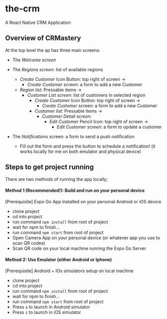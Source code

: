 # the-crm
A React Native CRM Application

## Overview of CRMastery
At the top level the ap has three main screens:
- The *Welcome screen*

- The *Regions screen*: list of available regions
    - *Create Customer* Icon Button: top right of screen ->
        - *Create Customer screen*: a form to add a new Customer
    - *Region list*: Pressable items ->
        - *Customer List screen*: list of customers in selected region
            - *Create Customer* Icon Button: top right of screen ->
                - *Create Customer* screen: a form to add a new Customer
            - *Customer list*: Pressable items ->
                - *Customer Detail screen*: 
                    - *Edit Customer* Pencil Icon: top right of screen -> 
                        - *Edit Customer screen*: a form to update a customer

- The *Notifications* screen: a form to send a push notification
    - Fill out the form and press the button to schedule a notification! (it works locally for me on both emulator and physical device)

## Steps to get project running
There are two methods of running the app locally; 

#### Method 1 (Recommended!): Build and run on your personal device
[Prerequisite] Expo Go App installed on your personal Android or iOS device

- clone project
- cd into project
- run command ```npm install``` from root of project
- wait for npm to finish...
- run command ```npm start``` from root of project
- Open Camera App on your personal device (or whatever app you use to scan QR codes)
- Scan QR code on your local machine running the Expo Go Server


#### Method 2: Use Emulator (either Android or Iphone)
[Prerequisite] Android + IOs simulators setup on local machine

- clone project
- cd into project
- run command ```npm install``` from root of project
- wait for npm to finish...
- run command ```npm start``` from root of project
- Press ```a``` to launch in Android simulator
- Press ```i``` to launch in iOS simulator

